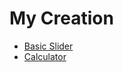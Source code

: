 # My Creation

- [Basic Slider](https://silly-profiterole-803bf6.netlify.app/)
- [Calculator](https://elegant-sopapillas-15ef82.netlify.app/)
